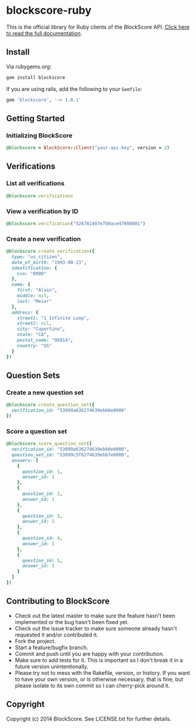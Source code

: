 # blockscore-ruby

This is the official library for Ruby clients of the BlockScore API. [Click here to read the full documentation](https://manage.blockscore.com/docs).

## Install

Via rubygems.org:

```ruby
gem install blockscore
```

If you are using rails, add the following to your `Gemfile`:

```ruby
gem 'blockscore', '~> 1.0.1'
```

## Getting Started

### Initializing BlockScore

```ruby
@blockscore = BlockScore::Client("your-api-key", version = 2)
```

## Verifications
    
### List all verifications

```ruby
@blockscore.verifications
```
    
### View a verification by ID

```ruby
@blockscore.verification("526781407e7b0ace47000001")
```

### Create a new verification

```ruby
@blockscore.create_verification({
  type: "us_citizen",
  date_of_birth: "1993-08-23",
  identification: {
    ssn: "0000"
  },
  name: {
    first: "Alain",
    middle: nil,
    last: "Meier"
  },
  address: {
    street1: "1 Infinite Loop",
    street2: nil,
    city: "Cupertino",
    state: "CA",
    postal_code: "95014",
    country: "US"
  }
})
```

## Question Sets

### Create a new question set

```ruby
@blockscore.create_question_set({
  verification_id: "53099a636274639ebb0e0000"
})
```

### Score a question set

```ruby
@blockscore.score_question_set({
  verification_id: "53099a636274639ebb0e0000",
  question_set_id: "53099c5f6274639ebb7e0000",
  answers: [
    {
      question_id: 1,
      answer_id: 1
    },
    {
      question_id: 2,
      answer_id: 1
    },
    {
      question_id: 3,
      answer_id: 1
    },
    {
      question_id: 4,
      answer_id: 1
    },
    {
      question_id: 5,
      answer_id: 1
    }
  ]
})
```

## Contributing to BlockScore
 
* Check out the latest master to make sure the feature hasn't been implemented or the bug hasn't been fixed yet.
* Check out the issue tracker to make sure someone already hasn't requested it and/or contributed it.
* Fork the project.
* Start a feature/bugfix branch.
* Commit and push until you are happy with your contribution.
* Make sure to add tests for it. This is important so I don't break it in a future version unintentionally.
* Please try not to mess with the Rakefile, version, or history. If you want to have your own version, or is otherwise necessary, that is fine, but please isolate to its own commit so I can cherry-pick around it.

## Copyright

Copyright (c) 2014 BlockScore. See LICENSE.txt for
further details.

